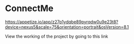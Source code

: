 # ConnectMe

https://appetize.io/app/z27p1ydqbe89pyrqdw0u9e23t8?device=nexus5&scale=75&orientation=portrait&osVersion=8.1

View the working of the project by going to this link
